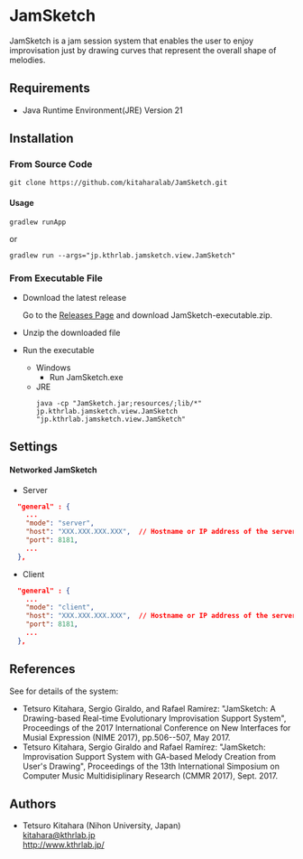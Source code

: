 # JamSketch

JamSketch is a jam session system that enables the user to enjoy improvisation just by drawing curves that represent the overall shape of melodies.

## Requirements

* Java Runtime Environment(JRE) Version 21

## Installation

### From Source Code

```
git clone https://github.com/kitaharalab/JamSketch.git
```

#### Usage

```
gradlew runApp
```
or
```
gradlew run --args="jp.kthrlab.jamsketch.view.JamSketch" 
```

### From Executable File


* Download the latest release

    Go to the [Releases Page](https://github.com/kitaharalab/JamSketch/releases) and download JamSketch-executable.zip.

* Unzip the downloaded file

* Run the executable
  * Windows
    * Run JamSketch.exe
  * JRE
    ```
    java -cp "JamSketch.jar;resources/;lib/*" jp.kthrlab.jamsketch.view.JamSketch "jp.kthrlab.jamsketch.view.JamSketch"
    ```

## Settings

####  Networked JamSketch

* Server
```json:config.json
  "general" : {
    ...
    "mode": "server",
    "host": "XXX.XXX.XXX.XXX",  // Hostname or IP address of the server
    "port": 8181,
    ...
  },
```

* Client
```json:config.json
  "general" : {
    ...
    "mode": "client",
    "host": "XXX.XXX.XXX.XXX",  // Hostname or IP address of the server
    "port": 8181,
    ...
  },
```

## References

See for details of the system:
* Tetsuro Kitahara, Sergio Giraldo, and Rafael Ramírez: "JamSketch: A Drawing-based Real-time Evolutionary Improvisation Support System", Proceedings of the 2017 International Conference on New Interfaces for Musial Expression (NIME 2017), pp.506--507, May 2017.
* Tetsuro Kitahara, Sergio Giraldo and Rafael Ramírez: "JamSketch: Improvisation Support System with GA-based Melody Creation from User's Drawing", Proceedings of the 13th International Simposium on Computer Music Multidisiplinary Research (CMMR 2017), Sept. 2017. 

## Authors

* Tetsuro Kitahara (Nihon University, Japan)  
kitahara@kthrlab.jp  
http://www.kthrlab.jp/  
